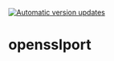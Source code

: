 [![Automatic version updates](https://github.com/ZOSOpenTools/opensslport/actions/workflows/bump.yml/badge.svg)](https://github.com/ZOSOpenTools/opensslport/actions/workflows/bump.yml)

# opensslport
